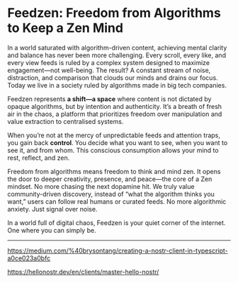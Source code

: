 # Feedzen: Freedom from Algorithms to Keep a Zen Mind

In a world saturated with algorithm-driven content, achieving mental clarity and balance has never been more challenging. Every scroll, every like, and every view feeds is ruled by a complex system designed to maximize engagement—not well-being. The result? A constant stream of noise, distraction, and comparison that clouds our minds and drains our focus. Today we live in a society ruled by algorithms made in big tech companies.

Feedzen represents **a shift—a space** where content is not dictated by opaque algorithms, but by intention and authenticity. It’s a breath of fresh air in the chaos, a platform that prioritizes freedom over manipulation and value extraction to centralised systems.

When you’re not at the mercy of unpredictable feeds and attention traps, you gain back **control**. You decide what you want to see, when you want to see it, and from whom. This conscious consumption allows your mind to rest, reflect, and zen.

Freedom from algorithms means freedom to think and mind zen. It opens the door to deeper creativity, presence, and peace—the core of a Zen mindset. No more chasing the next dopamine hit. We truly value community-driven discovery, instead of “what the algorithm thinks you want,” users can follow real humans or curated feeds. No more algorithmic anxiety. Just signal over noise.

In a world full of digital chaos, Feedzen is your quiet corner of the internet. One where you can simply be.

---

https://medium.com/%40brysontang/creating-a-nostr-client-in-typescript-a0ce023a0bfc

https://hellonostr.dev/en/clients/master-hello-nostr/


<!--
    "The Cyber Effect" by Mary Aiken
        This book explores how technology and the digital world influence human behavior and psychology. Mary Aiken provides real-world insights into cybercrime, online behavior, and how the internet shapes society.

    "Cyberpsychology: The Study of Individuals, Society, and Digital Technologies" by Monica Whitty, Garry Young
        A comprehensive academic book that delves into the psychological aspects of how individuals and societies interact with digital technology.

    "The Shallows: What the Internet Is Doing to Our Brains" by Nicholas Carr
        This Pulitzer Prize-nominated book discusses how the internet is reshaping our brains, thinking patterns, and behaviors.

    "iGen: Why Today’s Super-Connected Kids Are Growing Up Less Rebellious, More Tolerant, Less Happy" by Jean M. Twenge
        Focuses on the effects of smartphones and social media on the younger generation, with insights into mental health and behavioral changes.

    "Alone Together: Why We Expect More from Technology and Less from Each Other" by Sherry Turkle
        Explores how technology, particularly social media, affects relationships, social interaction, and our sense of self.

    "Reclaiming Conversation: The Power of Talk in a Digital Age" by Sherry Turkle
        This book emphasizes the importance of face-to-face communication in an age dominated by text and social media.

    "Digital Minimalism: Choosing a Focused Life in a Noisy World" by Cal Newport
        While not strictly about cyberpsychology, it provides practical advice on managing technology use and understanding its psychological impact.

    "Virtually You: The Dangerous Powers of the e-Personality" by Elias Aboujaoude
        Discusses the psychological effects of living dual lives – one in the real world and one in the virtual world.

-->

